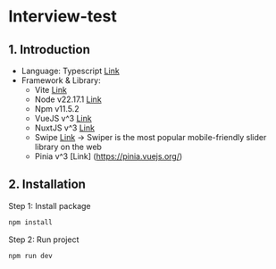 # Interview-test

## 1. Introduction

- Language: Typescript [Link](https://www.typescriptlang.org/)
- Framework & Library:
  - Vite [Link](https://vite.dev/)
  - Node v22.17.1 [Link](https://nodejs.org/)
  - Npm v11.5.2
  - VueJS v^3 [Link](https://vuejs.org/)
  - NuxtJS v^3 [Link](https://nuxt.com/)
  - Swipe [Link](https://swiperjs.com/) -> Swiper is the most popular mobile-friendly slider library on the web
  - Pinia v^3 [Link] (https://pinia.vuejs.org/)

## 2. Installation

Step 1: Install package

```bash
npm install
```

Step 2: Run project

```shell
npm run dev
```
